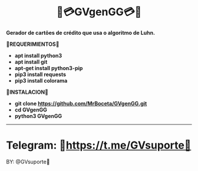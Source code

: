<h1 align='center'>🐾💳GVgenGG💳🐾<h4>


Gerador de cartões de crédito que usa o algoritmo de Luhn.

🐾REQUERIMIENTOS🐾

- apt install python3
- apt install git
- apt-get install python3-pip
- pip3 install requests
- pip3 install colorama

🐾INSTALACION🐾

- git clone https://github.com/MrBoceta/GVgenGG.git
- cd GVgenGG
- python3 GVgenGG


---

# Telegram: 🐾https://t.me/GVsuporte🐾


BY: @GVsuporte🐾
